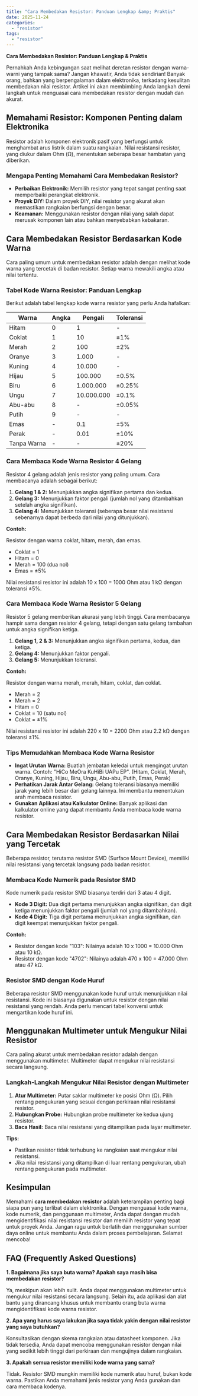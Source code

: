```yaml
---
title: "Cara Membedakan Resistor: Panduan Lengkap &amp; Praktis"
date: 2025-11-24
categories: 
  - "resistor"
tags: 
  - "resistor"
---
```


**Cara Membedakan Resistor: Panduan Lengkap & Praktis**

Pernahkah Anda kebingungan saat melihat deretan resistor dengan warna-warni yang tampak sama? Jangan khawatir, Anda tidak sendirian! Banyak orang, bahkan yang berpengalaman dalam elektronika, terkadang kesulitan membedakan nilai resistor. Artikel ini akan membimbing Anda langkah demi langkah untuk menguasai cara membedakan resistor dengan mudah dan akurat.

## Memahami Resistor: Komponen Penting dalam Elektronika

Resistor adalah komponen elektronik pasif yang berfungsi untuk menghambat arus listrik dalam suatu rangkaian. Nilai resistansi resistor, yang diukur dalam Ohm (Ω), menentukan seberapa besar hambatan yang diberikan.

### Mengapa Penting Memahami Cara Membedakan Resistor?

- **Perbaikan Elektronik:** Memilih resistor yang tepat sangat penting saat memperbaiki perangkat elektronik.
- **Proyek DIY:** Dalam proyek DIY, nilai resistor yang akurat akan memastikan rangkaian berfungsi dengan benar.
- **Keamanan:** Menggunakan resistor dengan nilai yang salah dapat merusak komponen lain atau bahkan menyebabkan kebakaran.

## Cara Membedakan Resistor Berdasarkan Kode Warna

Cara paling umum untuk membedakan resistor adalah dengan melihat kode warna yang tercetak di badan resistor. Setiap warna mewakili angka atau nilai tertentu.

### Tabel Kode Warna Resistor: Panduan Lengkap

Berikut adalah tabel lengkap kode warna resistor yang perlu Anda hafalkan:

| Warna | Angka | Pengali | Toleransi |
| --- | --- | --- | --- |
| Hitam | 0 | 1 | \- |
| Coklat | 1 | 10 | ±1% |
| Merah | 2 | 100 | ±2% |
| Oranye | 3 | 1.000 | \- |
| Kuning | 4 | 10.000 | \- |
| Hijau | 5 | 100.000 | ±0.5% |
| Biru | 6 | 1.000.000 | ±0.25% |
| Ungu | 7 | 10.000.000 | ±0.1% |
| Abu-abu | 8 | \- | ±0.05% |
| Putih | 9 | \- | \- |
| Emas | \- | 0.1 | ±5% |
| Perak | \- | 0.01 | ±10% |
| Tanpa Warna | \- | \- | ±20% |

### Cara Membaca Kode Warna Resistor 4 Gelang

Resistor 4 gelang adalah jenis resistor yang paling umum. Cara membacanya adalah sebagai berikut:

1. **Gelang 1 & 2:** Menunjukkan angka signifikan pertama dan kedua.
2. **Gelang 3:** Menunjukkan faktor pengali (jumlah nol yang ditambahkan setelah angka signifikan).
3. **Gelang 4:** Menunjukkan toleransi (seberapa besar nilai resistansi sebenarnya dapat berbeda dari nilai yang ditunjukkan).

**Contoh:**

Resistor dengan warna coklat, hitam, merah, dan emas.

- Coklat = 1
- Hitam = 0
- Merah = 100 (dua nol)
- Emas = ±5%

Nilai resistansi resistor ini adalah 10 x 100 = 1000 Ohm atau 1 kΩ dengan toleransi ±5%.

### Cara Membaca Kode Warna Resistor 5 Gelang

Resistor 5 gelang memberikan akurasi yang lebih tinggi. Cara membacanya hampir sama dengan resistor 4 gelang, tetapi dengan satu gelang tambahan untuk angka signifikan ketiga.

1. **Gelang 1, 2 & 3:** Menunjukkan angka signifikan pertama, kedua, dan ketiga.
2. **Gelang 4:** Menunjukkan faktor pengali.
3. **Gelang 5:** Menunjukkan toleransi.

**Contoh:**

Resistor dengan warna merah, merah, hitam, coklat, dan coklat.

- Merah = 2
- Merah = 2
- Hitam = 0
- Coklat = 10 (satu nol)
- Coklat = ±1%

Nilai resistansi resistor ini adalah 220 x 10 = 2200 Ohm atau 2.2 kΩ dengan toleransi ±1%.

### Tips Memudahkan Membaca Kode Warna Resistor

- **Ingat Urutan Warna:** Buatlah jembatan keledai untuk mengingat urutan warna. Contoh: "HiCo MeOra KuHiBi UAPu EP". (Hitam, Coklat, Merah, Oranye, Kuning, Hijau, Biru, Ungu, Abu-abu, Putih, Emas, Perak)
- **Perhatikan Jarak Antar Gelang:** Gelang toleransi biasanya memiliki jarak yang lebih besar dari gelang lainnya. Ini membantu menentukan arah membaca resistor.
- **Gunakan Aplikasi atau Kalkulator Online:** Banyak aplikasi dan kalkulator online yang dapat membantu Anda membaca kode warna resistor.

## Cara Membedakan Resistor Berdasarkan Nilai yang Tercetak

Beberapa resistor, terutama resistor SMD (Surface Mount Device), memiliki nilai resistansi yang tercetak langsung pada badan resistor.

### Membaca Kode Numerik pada Resistor SMD

Kode numerik pada resistor SMD biasanya terdiri dari 3 atau 4 digit.

- **Kode 3 Digit:** Dua digit pertama menunjukkan angka signifikan, dan digit ketiga menunjukkan faktor pengali (jumlah nol yang ditambahkan).
- **Kode 4 Digit:** Tiga digit pertama menunjukkan angka signifikan, dan digit keempat menunjukkan faktor pengali.

**Contoh:**

- Resistor dengan kode "103": Nilainya adalah 10 x 1000 = 10.000 Ohm atau 10 kΩ.
- Resistor dengan kode "4702": Nilainya adalah 470 x 100 = 47.000 Ohm atau 47 kΩ.

### Resistor SMD dengan Kode Huruf

Beberapa resistor SMD menggunakan kode huruf untuk menunjukkan nilai resistansi. Kode ini biasanya digunakan untuk resistor dengan nilai resistansi yang rendah. Anda perlu mencari tabel konversi untuk mengartikan kode huruf ini.

## Menggunakan Multimeter untuk Mengukur Nilai Resistor

Cara paling akurat untuk membedakan resistor adalah dengan menggunakan multimeter. Multimeter dapat mengukur nilai resistansi secara langsung.

### Langkah-Langkah Mengukur Nilai Resistor dengan Multimeter

1. **Atur Multimeter:** Putar saklar multimeter ke posisi Ohm (Ω). Pilih rentang pengukuran yang sesuai dengan perkiraan nilai resistansi resistor.
2. **Hubungkan Probe:** Hubungkan probe multimeter ke kedua ujung resistor.
3. **Baca Hasil:** Baca nilai resistansi yang ditampilkan pada layar multimeter.

**Tips:**

- Pastikan resistor tidak terhubung ke rangkaian saat mengukur nilai resistansi.
- Jika nilai resistansi yang ditampilkan di luar rentang pengukuran, ubah rentang pengukuran pada multimeter.

## Kesimpulan

Memahami **cara membedakan resistor** adalah keterampilan penting bagi siapa pun yang terlibat dalam elektronika. Dengan menguasai kode warna, kode numerik, dan penggunaan multimeter, Anda dapat dengan mudah mengidentifikasi nilai resistansi resistor dan memilih resistor yang tepat untuk proyek Anda. Jangan ragu untuk berlatih dan menggunakan sumber daya online untuk membantu Anda dalam proses pembelajaran. Selamat mencoba!

## FAQ (Frequently Asked Questions)

**1\. Bagaimana jika saya buta warna? Apakah saya masih bisa membedakan resistor?**

Ya, meskipun akan lebih sulit. Anda dapat menggunakan multimeter untuk mengukur nilai resistansi secara langsung. Selain itu, ada aplikasi dan alat bantu yang dirancang khusus untuk membantu orang buta warna mengidentifikasi kode warna resistor.

**2\. Apa yang harus saya lakukan jika saya tidak yakin dengan nilai resistor yang saya butuhkan?**

Konsultasikan dengan skema rangkaian atau datasheet komponen. Jika tidak tersedia, Anda dapat mencoba menggunakan resistor dengan nilai yang sedikit lebih tinggi dari perkiraan dan mengujinya dalam rangkaian.

**3\. Apakah semua resistor memiliki kode warna yang sama?**

Tidak. Resistor SMD mungkin memiliki kode numerik atau huruf, bukan kode warna. Pastikan Anda memahami jenis resistor yang Anda gunakan dan cara membaca kodenya.
